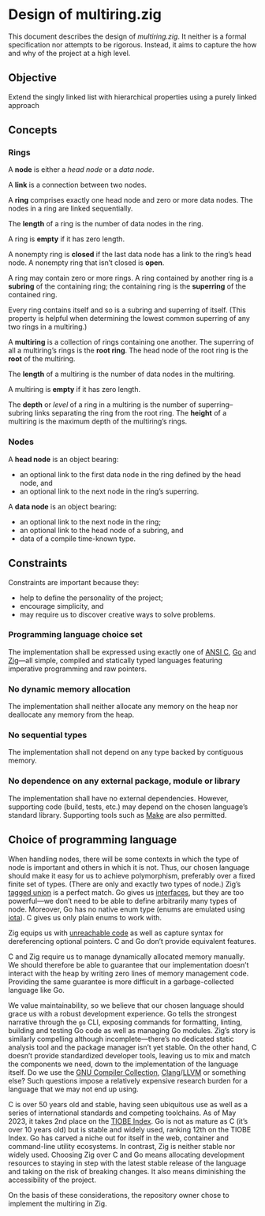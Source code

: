 # Design of multiring.zig

This document describes the design of *multiring.zig*. It neither is a formal specification nor attempts to be rigorous. Instead, it aims to capture the how and why of the project at a high level.

## Objective

Extend the singly linked list with hierarchical properties using a purely linked approach

## Concepts

### Rings

A **node** is either a *head node* or a *data node*.

A **link** is a connection between two nodes.

A **ring** comprises exactly one head node and zero or more data nodes. The nodes in a ring are linked sequentially.

The **length** of a ring is the number of data nodes in the ring.

A ring is **empty** if it has zero length.

A nonempty ring is **closed** if the last data node has a link to the ring’s head node. A nonempty ring that isn’t closed is **open**.

A ring may contain zero or more rings. A ring contained by another ring is a **subring** of the containing ring; the containing ring is the **superring** of the contained ring.

Every ring contains itself and so is a subring and superring of itself. (This property is helpful when determining the lowest common superring of any two rings in a multiring.)

A **multiring** is a collection of rings containing one another. The superring of all a multiring’s rings is the **root ring**. The head node of the root ring is the **root** of the multiring.

The **length** of a multiring is the number of data nodes in the multiring.

A multiring is **empty** if it has zero length.

The **depth** or *level* of a ring in a multiring is the number of superring–subring links separating the ring from the root ring. The **height** of a multiring is the maximum depth of the multiring’s rings.

### Nodes

A **head node** is an object bearing:

- an optional link to the first data node in the ring defined by the head node, and
- an optional link to the next node in the ring’s superring.

A **data node** is an object bearing:

- an optional link to the next node in the ring;
- an optional link to the head node of a subring, and
- data of a compile time-known type.

## Constraints

Constraints are important because they:

- help to define the personality of the project;
- encourage simplicity, and
- may require us to discover creative ways to solve problems.

### Programming language choice set

The implementation shall be expressed using exactly one of [ANSI C], [Go] and [Zig]—all simple, compiled and statically typed languages featuring imperative programming and raw pointers.

### No dynamic memory allocation

The implementation shall neither allocate any memory on the heap nor deallocate any memory from the heap.

### No sequential types

The implementation shall not depend on any type backed by contiguous memory.

### No dependence on any external package, module or library

The implementation shall have no external dependencies. However, supporting code (build, tests, etc.) may depend on the chosen language’s standard library. Supporting tools such as [Make] are also permitted.

## Choice of programming language

When handling nodes, there will be some contexts in which the type of node is important and others in which it is not. Thus, our chosen language should make it easy for us to achieve polymorphism, preferably over a fixed finite set of types. (There are only and exactly two types of node.) Zig’s [tagged union] is a perfect match. Go gives us [interfaces], but they are too powerful—we don’t need to be able to define arbitrarily many types of node. Moreover, Go has no native enum type (enums are emulated using [iota]). C gives us only plain enums to work with.

Zig equips us with [unreachable code] as well as capture syntax for dereferencing optional pointers. C and Go don’t provide equivalent features.

C and Zig require us to manage dynamically allocated memory manually. We should therefore be able to guarantee that our implementation doesn’t interact with the heap by writing zero lines of memory management code. Providing the same guarantee is more difficult in a garbage-collected language like Go.

We value maintainability, so we believe that our chosen language should grace us with a robust development experience. Go tells the strongest narrative through the `go` CLI, exposing commands for formatting, linting, building and testing Go code as well as managing Go modules. Zig’s story is similarly compelling although incomplete—there’s no dedicated static analysis tool and the package manager isn’t yet stable. On the other hand, C doesn’t provide standardized developer tools, leaving us to mix and match the components we need, down to the implementation of the language itself. Do we use the [GNU Compiler Collection], [Clang]/[LLVM] or something else? Such questions impose a relatively expensive research burden for a language that we may not end up using.

C is over 50 years old and stable, having seen ubiquitous use as well as a series of international standards and competing toolchains. As of May 2023, it takes 2nd place on the [TIOBE Index]. Go is not as mature as C (it’s over 10 years old) but is stable and widely used, ranking 12th on the TIOBE Index. Go has carved a niche out for itself in the web, container and command-line utility ecosystems. In contrast, Zig is neither stable nor widely used. Choosing Zig over C and Go means allocating development resources to staying in step with the latest stable release of the language and taking on the risk of breaking changes. It also means diminishing the accessibility of the project.

On the basis of these considerations, the repository owner chose to implement the multiring in Zig.

[ANSI C]: https://en.wikipedia.org/wiki/ANSI_C
[Clang]: https://clang.llvm.org/
[GNU Compiler Collection]: https://gcc.gnu.org/
[Go]: https://go.dev/
[interfaces]: https://go.dev/ref/spec#Interface_types
[iota]: https://go.dev/ref/spec#Iota
[LLVM]: https://www.llvm.org/
[Make]: https://www.gnu.org/software/make/
[tagged union]: https://ziglang.org/documentation/master/#Tagged-union
[TIOBE Index]: https://www.tiobe.com/tiobe-index/
[unreachable code]: https://ziglang.org/documentation/master/#unreachable
[Zig]: https://ziglang.org/
